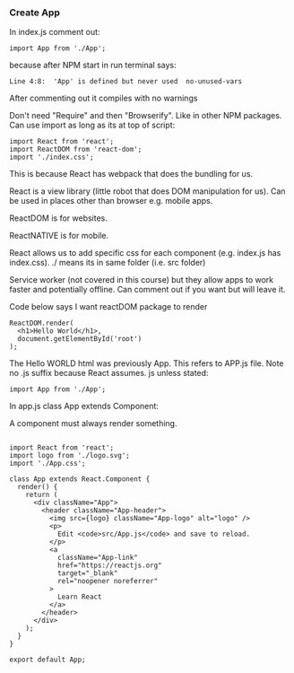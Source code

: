 ### Create App ###

In index.js comment out:
```
import App from './App';
```

because after NPM start in run terminal says: 

```
Line 4:8:  'App' is defined but never used  no-unused-vars

```

After commenting out it compiles with no warnings

Don't need "Require" and then "Browserify". Like in other NPM packages. Can use import as long as its at top of script: 

```
import React from 'react';
import ReactDOM from 'react-dom';
import './index.css';
```
This is because React has webpack that does the bundling for us. 

React is a view library (little robot that does DOM manipulation for us). Can be used in places other than browser e.g. mobile apps. 

ReactDOM is for websites.

ReactNATIVE is for mobile.

React allows us to add specific css for each component (e.g. index.js has index.css). ./ means its in same folder (i.e. src folder)

Service worker (not covered in this course) but they allow apps to work faster and potentially offline. Can comment out if you want but will leave it.

Code below says I want reactDOM package to render

```
ReactDOM.render(
  <h1>Hello World</h1>,
  document.getElementById('root')
);

```

The Hello WORLD html was previously App. This refers to APP.js file. Note no .js suffix because React assumes. js unless stated:

```
import App from './App';
```

In app.js class App extends Component:

A component must always render something.

```

import React from 'react';
import logo from './logo.svg';
import './App.css';
 
class App extends React.Component {
  render() {
    return (
      <div className="App">
        <header className="App-header">
          <img src={logo} className="App-logo" alt="logo" />
          <p>
            Edit <code>src/App.js</code> and save to reload.
          </p>
          <a
            className="App-link"
            href="https://reactjs.org"
            target="_blank"
            rel="noopener noreferrer"
          >
            Learn React
          </a>
        </header>
      </div>
    );
  }
}
 
export default App;

```
